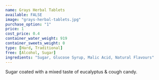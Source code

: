 ```yaml
---
name: Grays Herbal Tablets
available: FALSE
image: "grays-herbal-tablets.jpg"
purchase_option: "1"
price: 1
cost_price: 0.4
container_water_weight: 919
container_sweets_weight: 0
type: [Hard, Traditional]
free: [Alcohol, Sugar]
ingredients: "Sugar, Glucose Syrup, Malic Acid, Natural Flavours"
---
```

Sugar coated with a mixed taste of eucalyptus & cough candy.